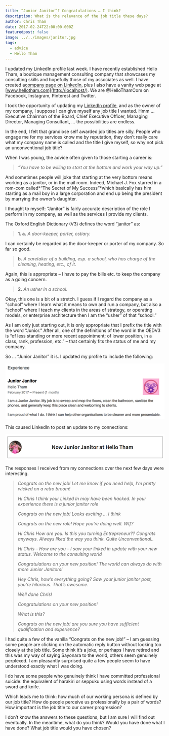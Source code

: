 ```yaml
---
title: “Junior Janitor”​? Congratulations … I think?
description: What is the relevance of the job title these days?
author: Chris Tham
date: 2017-02-24T22:00:00.000Z
featuredpost: false
image: ../../images/janitor.jpg
tags:
  - advice
  - Hello Tham
---
```


I updated my LinkedIn profile last week. I have recently established Hello Tham, a boutique management consulting company that showcases my consulting skills and hopefully those of my associates as well. I have created a[company page on LinkedIn](http://www.linkedin.com/company/17950469/), plus I also have a vanity web page at [www.hellotham.com](http://localhost/). We are @HelloThamCom on Facebook, Instagram, Pinterest and Twitter.

I took the opportunity of updating my [LinkedIn profile](http://linkedin.com/in/christham), and as the owner of my company, I suppose I can give myself any job title I wanted. Hmm … Executive Chairman of the Board, Chief Executive Officer, Managing Director, Managing Consultant, … the possibilities are endless.

In the end, I felt that grandiose self awarded job titles are silly. People who engage me for my services know me by reputation, they don’t really care what my company name is called and the title I give myself, so why not pick an unconventional job title?

When I was young, the advice often given to those starting a career is:

> _“You have to be willing to start at the bottom and work your way up.”_

And sometimes people will joke that starting at the very bottom means working as a janitor, or in the mail room. Indeed, Michael J. Fox starred in a rom-com called*“The Secret of My Success”*which basically has him starting as a mail boy in a large corporation and end up being the president by marrying the owner’s daughter.

I thought to myself: “Janitor” is fairly accurate description of the role I perform in my company, as well as the services I provide my clients.

The Oxford English Dictionary (V3) defines the word “janitor” as:

> **1. a.** _A door-keeper, porter, ostiary._

I can certainly be regarded as the door-keeper or porter of my company. So far so good.

> **b.** _A caretaker of a building, esp. a school, who has charge of the cleaning, heating, etc., of it._

Again, this is appropriate – I have to pay the bills etc. to keep the company as a going concern.

> **2.** _An usher in a school._

Okay, this one is a bit of a stretch. I guess if I regard the company as a “school” where I learn what it means to own and run a company, but also a “school” where I teach my clients in the areas of strategy, or operating models, or enterprise architecture then I am the “usher” of that “school.”

As I am only just starting out, it is only appropriate that I prefix the title with the word “Junior.” After all, one of the definitions of the word in the OEDV3 is “of less standing or more recent appointment; of lower position, in a class, rank, profession, etc.” – that certainly fits the status of me and my company.

So … “Junior Janitor” it is. I updated my profile to include the following:

![Profile excerpt](../../images/janitor-1.jpeg)

This caused LinkedIn to post an update to my connections:

![LinkedIn Update](../../images/janitor-2.png)

The responses I received from my connections over the next few days were interesting.

> _Congrats on the new job! Let me know if you need help, I’m pretty wicked on a retro broom!_
>
> _Hi Chris I think your Linked In may have been hacked. In your experience there is a junior janitor role_
>
> _Congrats on the new job! Looks exciting … I think_
>
> _Congrats on the new role! Hope you’re doing well. Wtf?_
>
> _Hi Chris How are you. Is this you turning Entrepreneur?? Congrats anyways. Always liked the way you think. Quite Unconventional.._
>
> _Hi Chris – How are you – I saw your linked in update with your new status. Welcome to the consulting world_
>
> _Congratulations on your new position! The world can always do with more Junior Janitors!_
>
> _Hey Chris, how’s everything going? Saw your junior janitor post, you’re hilarious. That’s awesome._
>
> _Well done Chris!_
>
> _Congratulations on your new position!_
>
> _What is this?_
>
> _Congrats on the new job! are you sure you have sufficient qualification and experience?_

I had quite a few of the vanilla “Congrats on the new job!” – I am guessing some people are clicking on the automatic reply button without looking too closely at the job title. Some think it’s a joke, or perhaps I have retired and this was my way of saying Sayonara to the world, others seem genuinely perplexed. I am pleasantly surprised quite a few people seem to have understood exactly what I was doing.

I do have some people who genuinely think I have committed professional suicide: the equivalent of harakiri or seppuku using words instead of a sword and knife.

Which leads me to think: how much of our working persona is defined by our job title? How do people perceive us professionally by a pair of words? How important is the job title to our career progression?

I don’t know the answers to these questions, but I am sure I will find out eventually. In the meantime, what do you think? Would you have done what I have done? What job title would you have chosen?
